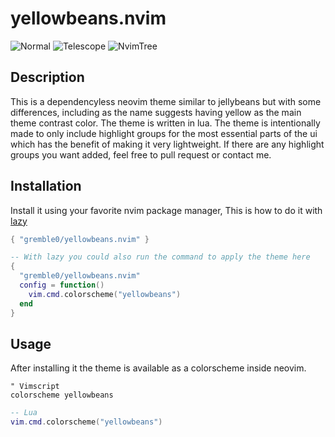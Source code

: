 # yellowbeans.nvim
![Normal](https://github.com/gremble0/yellowbeans.nvim/assets/45577341/fc6e6da6-0631-4f45-99ad-f6529219daa2)
![Telescope](https://github.com/gremble0/yellowbeans.nvim/assets/45577341/2f18fcbc-0ed7-4a2a-9bf6-2c9101215352)
![NvimTree](https://github.com/gremble0/yellowbeans.nvim/assets/45577341/46b176a5-19a7-4d28-af6f-2469147ae7c5)

## Description
This is a dependencyless neovim theme similar to jellybeans but with some differences, including as the name suggests having yellow as the main theme contrast color. The theme is written in lua. The theme is intentionally made to only include highlight groups for the most essential parts of the ui which has the benefit of making it very lightweight. If there are any highlight groups you want added, feel free to pull request or contact me.

## Installation
Install it using your favorite nvim package manager, This is how to do it with [lazy](https://github.com/folke/lazy.nvim)

```lua
{ "gremble0/yellowbeans.nvim" }

-- With lazy you could also run the command to apply the theme here
{
  "gremble0/yellowbeans.nvim"
  config = function()
    vim.cmd.colorscheme("yellowbeans")
  end
}
```

## Usage
After installing it the theme is available as a colorscheme inside neovim.

```vim
" Vimscript
colorscheme yellowbeans
```

```lua
-- Lua
vim.cmd.colorscheme("yellowbeans")
```
